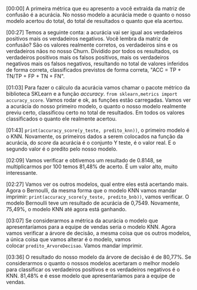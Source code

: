 [00:00] A primeira métrica que eu apresento a você extraída da matriz de confusão é a acurácia. No nosso modelo a acurácia mede o quanto o nosso modelo acertou do total, do total de resultados o quanto que ela acertou.

[00:27] Temos a seguinte conta: a acurácia vai ser igual aos verdadeiros positivos mais os verdadeiros negativos. Você lembra da matriz de confusão? São os valores realmente corretos, os verdadeiros sins e os verdadeiros nãos no nosso Churn. Dividido por todos os resultados, os verdadeiros positivos mais os falsos positivos, mais os verdadeiros negativos mais os falsos negativos, resultando no total de valores inferidos de forma correta, classificados previstos de forma correta, "ACC = TP + TN/TP + FP + TN + FN".

[01:03] Para fazer o cálculo da acurácia vamos chamar o pacote métrico da biblioteca SKLearn e a função _accuracy_. `from sklearn,metrics import accuracy_score`. Vamos rodar e ok, as funções estão carregadas. Vamos ver a acurácia do nosso primeiro modelo, o quanto o nosso modelo realmente previu certo, classificou certo no total de resultados. Em todos os valores classificados o quanto ele realmente acertou.

[01:43] `print(accuracy_score(y_teste, predito_knn))`, o primeiro modelo é o KNN. Novamente, os primeiros dados a serem colocados na função da acurácia, do _score_ da acurácia é o conjunto Y teste, é o valor real. E o segundo valor é o predito pelo nosso modelo.

[02:09] Vamos verificar e obtivemos um resultado de 0.8148, se multiplicarmos por 100 temos 81,48% de acerto. É um valor alto, muito interessante.

[02:27] Vamos ver os outros modelos, qual entre eles está acertando mais. Agora o Bernoulli, da mesma forma que o modelo KNN vamos mandar imprimir: `print(accuracy_score(y_teste, predito_bnb))`, vamos verificar. O modelo Bernoulli teve um resultado de acurácia de 0,7549. Novamente, 75,49%, o modelo KNN até agora está ganhando.

[03:07] Se considerarmos a métrica da acurácia o modelo que apresentaríamos para a equipe de vendas seria o modelo KNN. Agora vamos verificar a árvore de decisão, a mesma coisa que os outros modelos, a única coisa que vamos alterar é o modelo, vamos colocar `predito_ArvoreDecisao`. Vamos mandar imprimir.

[03:36] O resultado do nosso modelo da árvore de decisão é de 80,77%. Se considerarmos o quanto o nossos modelos acertaram o melhor modelo para classificar os verdadeiros positivos e os verdadeiros negativos é o KNN. 81,48% e é esse modelo que apresentaríamos para a equipe de vendas.